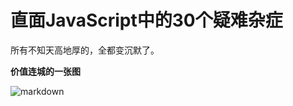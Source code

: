 # 直面JavaScript中的30个疑难杂症
所有不知天高地厚的，全都变沉默了。


**价值连城的一张图**

![markdown](https://pandao.github.io/editor.md/images/logos/editormd-logo-180x180.png "Pandao editor.md")


  



